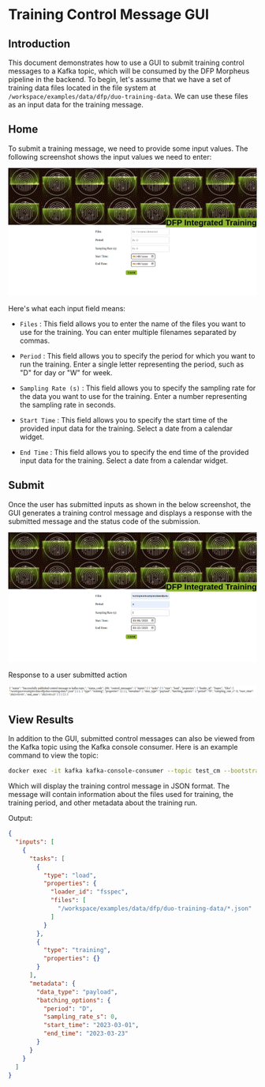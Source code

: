 <!--
# Copyright (c) 2023, NVIDIA CORPORATION.
#
# Licensed under the Apache License, Version 2.0 (the "License");
# you may not use this file except in compliance with the License.
# You may obtain a copy of the License at
#
#     http://www.apache.org/licenses/LICENSE-2.0
#
# Unless required by applicable law or agreed to in writing, software
# distributed under the License is distributed on an "AS IS" BASIS,
# WITHOUT WARRANTIES OR CONDITIONS OF ANY KIND, either express or implied.
# See the License for the specific language governing permissions and
# limitations under the License.
-->

# Training Control Message GUI

## Introduction
This document demonstrates how to use a GUI to submit training control messages to a Kafka topic, which will be consumed by the DFP Morpheus pipeline in the backend. To begin, let's assume that we have a set of training data files located in the file system at `/workspace/examples/data/dfp/duo-training-data`. We can use these files as an input data for the training message.

## Home
To submit a training message, we need to provide some input values. The following screenshot shows the input values we need to enter:

![DFP Training Default](./images/dfp_training_default.png)

Here's what each input field means:

- `Files` : This field allows you to enter the name of the files you want to use for the training. You can enter multiple filenames separated by commas.

- `Period` : This field allows you to specify the period for which you want to run the training. Enter a single letter representing the period, such as "D" for day or "W" for week.

- `Sampling Rate (s)` : This field allows you to specify the sampling rate for the data you want to use for the training. Enter a number representing the sampling rate in seconds.

- `Start Time` : This field allows you to specify the start time of the provided input data for the training. Select a date from a calendar widget.

- `End Time` : This field allows you to specify the end time of the provided input data for the training. Select a date from a calendar widget.


## Submit
Once the user has submitted inputs as shown in the below screenshot, the GUI generates a training control message and displays a response with the submitted message and the status code of the submission.

![DFP Training User Input Values](./images/dfp_training_user_values.png)

Response to a user submitted action

![DFP Training Message Submission Response](./images/dfp_training_msg_submit_resp.png)


## View Results
In addition to the GUI, submitted control messages can also be viewed from the Kafka topic using the Kafka console consumer. Here is an example command to view the topic:

```bash
docker exec -it kafka kafka-console-consumer --topic test_cm --bootstrap-server localhost:9092
```
Which will display the training control message in JSON format. The message will contain information about the files used for training, the training period, and other metadata about the training run.

Output:
```json
{
  "inputs": [
    {
      "tasks": [
        {
          "type": "load",
          "properties": {
            "loader_id": "fsspec",
            "files": [
              "/workspace/examples/data/dfp/duo-training-data/*.json"
            ]
          }
        },
        {
          "type": "training",
          "properties": {}
        }
      ],
      "metadata": {
        "data_type": "payload",
        "batching_options": {
          "period": "D",
          "sampling_rate_s": 0,
          "start_time": "2023-03-01",
          "end_time": "2023-03-23"
        }
      }
    }
  ]
}
```
